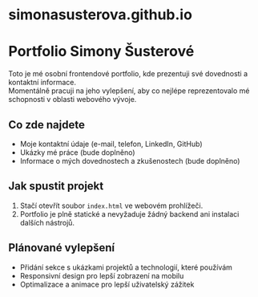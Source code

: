 # simonasusterova.github.io

# Portfolio Simony Šusterové

Toto je mé osobní frontendové portfolio, kde prezentuji své dovednosti a kontaktní informace.  
Momentálně pracuji na jeho vylepšení, aby co nejlépe reprezentovalo mé schopnosti v oblasti webového vývoje.

## Co zde najdete

- Moje kontaktní údaje (e-mail, telefon, LinkedIn, GitHub)  
- Ukázky mé práce (bude doplněno)  
- Informace o mých dovednostech a zkušenostech (bude doplněno)

## Jak spustit projekt

1. Stačí otevřít soubor `index.html` ve webovém prohlížeči.  
2. Portfolio je plně statické a nevyžaduje žádný backend ani instalaci dalších nástrojů.

## Plánované vylepšení

- Přidání sekce s ukázkami projektů a technologií, které používám  
- Responsivní design pro lepší zobrazení na mobilu  
- Optimalizace a animace pro lepší uživatelský zážitek
